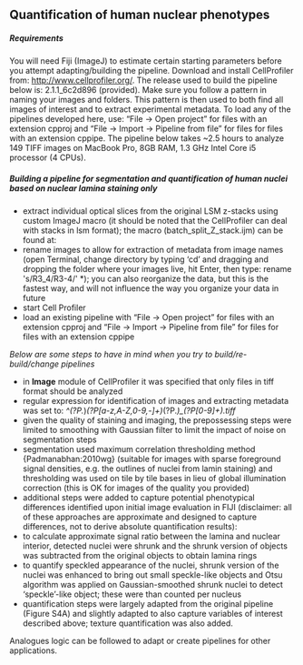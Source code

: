 ## Quantification of human nuclear phenotypes   

##### Requirements    
You will need Fiji (ImageJ) to estimate certain starting parameters before you attempt adapting/building the pipeline. 
Download and install CellProfiler from: http://www.cellprofiler.org/. The release used to build the pipeline below is: 2.1.1_6c2d896 (provided). 
Make sure you follow a pattern in naming your images and folders. This pattern is then used to both find all images of interest and to extract experimental metadata.
To load any of the pipelines developed here, use: “File -> Open project” for files with an extension cpproj and “File -> Import -> Pipeline from file” for files for files with an extension cppipe.
The pipeline below takes ~2.5 hours to analyze 149 TIFF images on MacBook Pro, 8GB RAM, 1.3 GHz Intel Core i5 processor (4 CPUs).

##### Building a pipeline for segmentation and quantification of human nuclei based on nuclear lamina staining only  
- extract individual optical slices from the original LSM z-stacks using custom ImageJ macro (it should be noted that the CellProfiler can deal with stacks in lsm format); the macro (batch_split_Z_stack.ijm) can be found at: 
- rename images to allow for extraction of metadata from image names (open Terminal, change directory by typing ‘cd’ and dragging and dropping the folder where your images live, hit Enter, then type: rename 's/R3_4/R3-4/' *); you can also reorganize the data, but this is the fastest way, and will not influence the way you organize your data in future
- start Cell Profiler
- load an existing pipeline with  “File -> Open project” for files with an extension cpproj and “File -> Import -> Pipeline from file” for files for files with an extension cppipe

*Below are some steps to have in mind when you try to build/re-build/change pipelines*    

- in **Image** module of CellProfiler it was specified that only files in tiff format should be analyzed
- regular expression for identification of images and extracting metadata was set to:  *^(?P<ExperimentID>.*)_(?P<Treatment>[a-z,A-Z,0-9,-]+)_(?P<Stain>.*)_(?P<ImageID>[0-9]+).tiff*
- given the quality of staining and imaging, the prepossessing steps were limited to  smoothing with Gaussian filter to limit the impact of noise on segmentation steps
- segmentation used maximum correlation thresholding method {Padmanabhan:2010wg} (suitable for images with sparse foreground signal densities, e.g. the outlines of nuclei from lamin staining) and thresholding was used on tile by tile bases in lieu of global illumination correction (this is OK for images of the quality you provided)
- additional steps were added to capture potential phenotypical differences identified upon initial image evaluation in FIJI (disclaimer: all of these approaches are approximate and designed to capture differences, not to derive absolute quantification results):
- to calculate approximate signal ratio between the lamina and nuclear interior, detected nuclei were shrunk and the shrunk version of objects was subtracted from the original objects to obtain lamina rings
- to quantify speckled appearance of the nuclei, shrunk version of the nuclei was enhanced to bring out small speckle-like objects and Otsu algorithm was applied on Gaussian-smoothed shrunk nuclei to detect ‘speckle’-like object; these were than counted per nucleus 
- quantification steps were largely adapted from the original pipeline (Figure S4A) and slightly adapted to also capture variables of interest described above; texture quantification was also added.

Analogues logic can be followed to adapt or create pipelines for other applications.



